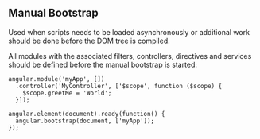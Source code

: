 ## Manual Bootstrap

Used when scripts needs to be loaded asynchronously or additional work should be done before the DOM tree is compiled.

All modules with the associated filters, controllers, directives and services should be defined before the manual bootstrap is started:

```
angular.module('myApp', [])
  .controller('MyController', ['$scope', function ($scope) {
    $scope.greetMe = 'World';
  }]);

angular.element(document).ready(function() {
  angular.bootstrap(document, ['myApp']);
});
```
